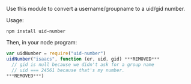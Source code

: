 Use this module to convert a username/groupname to a uid/gid number.

Usage:

```
npm install uid-number
```

Then, in your node program:

```javascript
var uidNumber = require("uid-number")
uidNumber("isaacs", function (er, uid, gid) ***REMOVED***
  // gid is null because we didn't ask for a group name
  // uid === 24561 because that's my number.
***REMOVED***)
```
